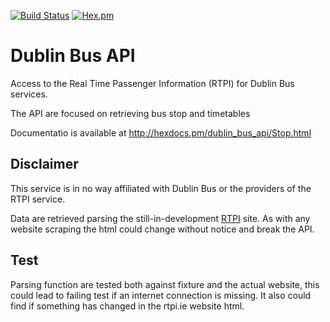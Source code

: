 [![Build Status](https://travis-ci.org/carlo-colombo/dublin-bus-api.svg?branch=master)](https://travis-ci.org/carlo-colombo/dublin-bus-api)
[![Hex.pm](https://img.shields.io/hexpm/v/dublin_bus_api.svg?style=flat-square)](https://hex.pm/packages/dublin_bus_api)

Dublin Bus API
=============

Access to the Real Time Passenger Information (RTPI) for Dublin Bus services.

The API are focused on retrieving bus stop and timetables

Documentatio is available at http://hexdocs.pm/dublin_bus_api/Stop.html

Disclaimer
----------

This service is in no way affiliated with Dublin Bus or the providers of the RTPI service.

Data are retrieved parsing the still-in-development [RTPI](http://rtpi.ie/) site. As with any website
scraping the html could change without notice and break the API.

Test
-----
Parsing function are tested both against fixture and the actual website, this could lead to failing test if an
internet connection is missing. It also could find if something has changed in the rtpi.ie website html.
